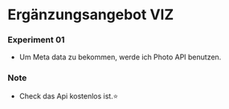 # Ergänzungsangebot VIZ

### Experiment 01
- Um Meta data zu bekommen, werde ich Photo API benutzen. 



### Note
- Check das Api kostenlos ist.⭐️